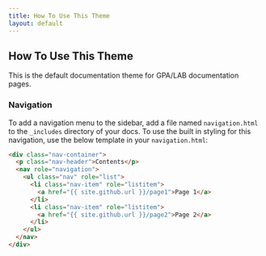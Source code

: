 ```yaml
---
title: How To Use This Theme
layout: default
---
```


## How To Use This Theme

This is the default documentation theme for GPA/LAB documentation pages.

### Navigation

To add a navigation menu to the sidebar, add a file named `navigation.html` to the `_includes` directory of your docs. To use the built in styling for this navigation, use the below template in your `navigation.html`:

```html
<div class="nav-container">
  <p class="nav-header">Contents</p>
  <nav role="navigation">
    <ul class="nav" role="list">
      <li class="nav-item" role="listitem">
        <a href="{{ site.github.url }}/page1">Page 1</a>
      </li>
      <li class="nav-item" role="listitem">
        <a href="{{ site.github.url }}/page2">Page 2</a>
      </li>
    </ul>
  </nav>
</div>
```
